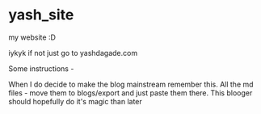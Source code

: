 # yash_site
 my website :D

 iykyk if not just go to yashdagade.com



 Some instructions - 

 When I do decide to make the blog mainstream remember this. All the md files - move them to blogs/export and just paste them there. This blooger should hopefully do it's magic than later
